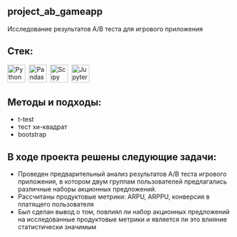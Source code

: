 ## project_ab_gameapp
Исследование результатов А/В теста для игрового приложения

## Cтек:
<img src="https://img.shields.io/badge/python-white?logo=python&style=for-the-badge" title="Python" alt="Python" height="40"/>&nbsp;
<img src="https://img.shields.io/badge/pandas-white?logo=pandas&logoColor=blue&style=for-the-badge" title="Pandas" alt="Pandas" height="40"/>&nbsp;
<img src="https://img.shields.io/badge/Scipy-white?logo=Scipy&logoColor=black&style=for-the-badge" title="Scipy" alt="Scipy" height="40"/>&nbsp;
<img src="https://img.shields.io/badge/Jupyter_notebook-white?logo=Jupyter&style=for-the-badge" title="Jupyter" alt="Jupyter" height="40"/>&nbsp;

## Методы и подходы:
+ t-test
+ тест хи-квадрат
+ bootstrap

## В ходе проекта решены следующие задачи:
+ Проведен предварительный анализ результатов A/B теста игрового приложения, в котором двум группам пользователей предлагались различные наборы акционных предложений.
+ Рассчитаны продуктовые метрики: ARPU, ARPPU, конверсия в платящего пользователя
+ Был сделан вывод о том, повлиял ли набор акционных предложений на исследованные продуктовые метрики и является ли это влияние статистически значимым
